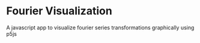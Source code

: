 # Fourier Visualization

A javascript app to visualize fourier series transformations graphically using p5js

